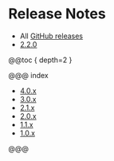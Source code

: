 # Release Notes

* All [GitHub releases](https://github.com/akka/alpakka-kafka/releases)
* [2.2.0](https://github.com/akka/alpakka-kafka/releases/tag/v2.2.0)

@@toc { depth=2 }

@@@ index

* [4.0.x](4.0.x.md)
* [3.0.x](3.0.x.md)
* [2.1.x](2.1.x.md)
* [2.0.x](2.0.x.md)
* [1.1.x](1.1.x.md)
* [1.0.x](1.0.x.md)

@@@

